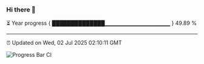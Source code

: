 ### Hi there 👋

⏳ Year progress { ██████████████▁▁▁▁▁▁▁▁▁▁▁▁▁▁▁▁ } 49.89 %

---

⏰ Updated on Wed, 02 Jul 2025 02:10:11 GMT

![Progress Bar CI](https://github.com/DhruviPatel157/GitHub-Actions-Demo/workflows/Progress%20Bar%20CI/badge.svg)
